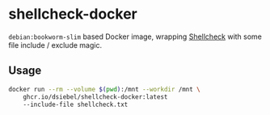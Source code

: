 # shellcheck-docker

`debian:bookworm-slim` based Docker image, wrapping [Shellcheck](https://www.shellcheck.net/)
with some file include / exclude magic.

## Usage

```bash
docker run --rm --volume $(pwd):/mnt --workdir /mnt \
	ghcr.io/dsiebel/shellcheck-docker:latest
	--include-file shellcheck.txt
```
